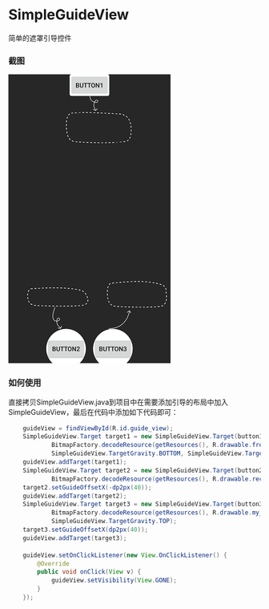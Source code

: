 # SimpleGuideView
简单的遮罩引导控件

### 截图

![image](https://github.com/XthPasserby/SimpleGuideView/blob/master/screenshot.png)

### 如何使用
直接拷贝SimpleGuideView.java到项目中在需要添加引导的布局中加入SimpleGuideView，最后在代码中添加如下代码即可：
```java
    guideView = findViewById(R.id.guide_view);
    SimpleGuideView.Target target1 = new SimpleGuideView.Target(button1,
            BitmapFactory.decodeResource(getResources(), R.drawable.free_gift_guide),
            SimpleGuideView.TargetGravity.BOTTOM, SimpleGuideView.TargetShape.RECTANGLE);
    guideView.addTarget(target1);
    SimpleGuideView.Target target2 = new SimpleGuideView.Target(button2,
            BitmapFactory.decodeResource(getResources(), R.drawable.recharge_guide));
    target2.setGuideOffsetX(-dp2px(40));
    guideView.addTarget(target2);
    SimpleGuideView.Target target3 = new SimpleGuideView.Target(button3,
            BitmapFactory.decodeResource(getResources(), R.drawable.my_game_guide),
            SimpleGuideView.TargetGravity.TOP);
    target3.setGuideOffsetX(dp2px(40));
    guideView.addTarget(target3);

    guideView.setOnClickListener(new View.OnClickListener() {
        @Override
        public void onClick(View v) {
            guideView.setVisibility(View.GONE);
        }
    });
```
